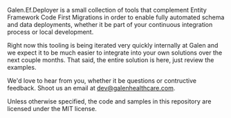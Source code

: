 Galen.Ef.Deployer is a small collection of tools that complement Entity Framework Code First Migrations in order to enable fully automated schema and data deployments, whether it be part of your continuous integration process or local development.

Right now this tooling is being iterated very quickly internally at Galen and we expect it to be much easier to integrate into your own solutions over the next couple months. That said, the entire solution is here, just review the examples.

We'd love to hear from you, whether it be questions or contructive feedback. Shoot us an email at dev@galenhealthcare.com.

Unless otherwise specified, the code and samples in this repository are licensed under the MIT license.

